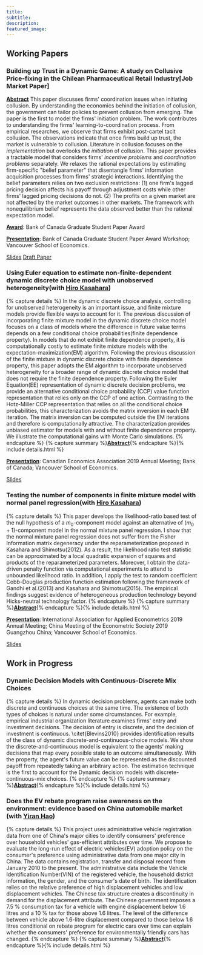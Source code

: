 ```yaml
---
title: 
subtitle: 
description: 
featured_image: 
---
```


<!-- ![](/images/demo/demo-landscape.jpg) -->


## Working Papers

### **Building up Trust in a Dynamic Game: A study on Collusive Price-fixing in the Chilean Pharmaceutical Retail Industry**[Job Market Paper]

<span style="text-decoration: underline">**Abstract**</span> This paper discusses firms' coordination issues when initiating collusion. 
By understanding the economics behind the initiation of collusion, the government can tailor policies to prevent collusion from emerging. The paper is the first to model the firms' initiation problem. 
The work contributes to understanding the firms' learning-to-coordination process. From empirical researches, we observe that firms exhibit post-cartel tacit collusion. The observations indicate that once firms build up trust, the market is vulnerable to collusion. 
Literature in collusion focuses on the *implementation* but overlooks the *initiation* of collusion. This paper provides a tractable model that considers firms' *incentive problems* and *coordination problems* separately. 
We relaxes the rational expectations by estimating firm-specific "belief parameter" that disentangle firms' information acquisition processes from firms' strategic interactions. 
Identifying the belief parameters relies on two exclusion restrictions: 
(1) one firm's lagged pricing decision affects his payoff through adjustment costs while other firms' lagged pricing decisions do not. 
(2) The profits on a given market are not affected by the market outcomes in other markets. The framework with nonequilibrium belief represents the data observed better than the rational expectation model.


<span style="text-decoration: underline">**Award**</span>: Bank of Canada Graduate Student Paper Award

<span style="text-decoration: underline">**Presentation**</span>: Bank of Canada Graduate Student Paper Award Workshop; 
Vancouver School of Economics.



[Slides](/files/Collusion_BOC2020.pdf)
[Draft Paper](/files/CollusionDynamic.pdf)

### **Using Euler equation to estimate non-finite-dependent dynamic discrete choice model with unobserved heterogeneity**(with [Hiro Kasahara](https://economics.ubc.ca/faculty-and-staff/hiro-kasahara/))


{% capture details %}
In the dynamic discrete choice analysis, controlling for unobserved heterogeneity is an important issue, and finite mixture models provide flexible ways to account for it. The previous discussion of incorporating finite mixture model in the dynamic discrete choice model focuses on a class of models where the difference in future value terms depends on a few conditional choice probabilities(finite dependence property). In models that do not exhibit finite dependence property, it is computationally costly to estimate finite mixture models with the expectation-maximization(EM) algorithm. Following the previous discussion of the finite mixture in dynamic discrete choice with finite dependence property, this paper adopts the EM algorithm to incorporate unobserved heterogeneity for a broader range of dynamic discrete choice model that does not require the finite dependence property. Following the Euler Equation(EE) representation of dynamic discrete decision problems, we provide an alternative conditional choice probability (CCP) value function representation that relies only on the CCP of one action. Contrasting to the Hotz-Miller CCP representation that relies on all the conditional choice probabilities, this characterization avoids the matrix inversion in each EM iteration. The matrix inversion can be computed outside the EM iterations and therefore is computationally attractive. The characterization provides unbiased estimator for models with and without finite dependence property. We illustrate the computational gains with Monte Carlo simulations.
{% endcapture %}
{% capture summary %}<span style="text-decoration: underline">**Abstract**</span>{% endcapture %}{% include details.html %}



<span style="text-decoration: underline">**Presentation**</span>: Canadian Economics Association 2019 Annual Meeting; 
Bank of Canada; 
Vancouver School of Economics.

[Slides](/files/DDC_CEA2019.pdf)


### **Testing the number of components in finite mixture model with normal panel regression**(with [Hiro Kasahara](https://economics.ubc.ca/faculty-and-staff/hiro-kasahara/))


{% capture details %}
This paper develops the likelihood-ratio based test of the null hypothesis of a $m_0$-component model against an alternative of $(m_0+1)$-component model in the normal mixture panel regression. I show that the normal mixture panel regression does not suffer from the Fisher Information matrix degeneracy under the reparameterization proposed in Kasahara and Shimotsu(2012). As a result, the likelihood ratio test statistic can be approximated by a local quadratic expansion of squares and products of the reparameterized parameters. Moreover, I obtain the data-driven penalty function via computational experiments to attend to unbounded likelihood ratio. In addition, I apply the test to random coefficient Cobb-Douglas production function estimation following the framework of Gandhi et al.(2013) and Kasahara and Shimotsu(2015). The empirical findings suggest evidence of heterogeneous production technology beyond Hicks-neutral technology factor.
{% endcapture %}
{% capture summary %}<span style="text-decoration: underline">**Abstract**</span>{% endcapture %}{% include details.html %}



<span style="text-decoration: underline">**Presentation**</span>: International Association for Applied Econometrics 2019 Annual Meeting; 
 China Meeting of the Econometric Society 2019 Guangzhou China;
 Vancouver School of Economics.

[Slides](/files/IAAE_2019.pdf)


## Work in Progress

### **Dynamic Decision Models with Continuous-Discrete Mix Choices**

{% capture details %}
In dynamic decision problems, agents can make both discrete and continuous choices at the same time. 
The existence of both types of choices is natural under some circumstances. For example, empirical industrial organization literature examines firms' entry and investment decisions. 
The decision of entry is discrete, and the decision of investment is continuous.  \citet{Blevins2010} provides identification results of the class of dynamic discrete-and-continuous-choice models. We show the discrete-and-continuous model is equivalent to the agents' making decisions that map every possible state to an outcome simultaneously.  With the property, the agent's future value can be represented as the discounted payoff from repeatedly taking an arbitrary action.  The estimation technique is the first to account for the Dynamic decision models with discrete-continuous-mix choices.
{% endcapture %}
{% capture summary %}<span style="text-decoration: underline">**Abstract**</span>{% endcapture %}{% include details.html %}


### **Does the EV rebate program raise awareness on the environment: evidence based on China automobile market** (with [Yiran Hao](https://www.economics.utoronto.ca/index.php/index/person/person/faculty/1895))

{% capture details %}
This project uses administrative vehicle registration data from one of China's major cities to identify consumers' preference over household vehicles' gas-efficient attributes over time. 
We propose to evaluate the long-run effect of electric vehicles(EV) adoption policy on the consumer's preference using administrative data from one major city in China. The data contains registration, transfer and disposal record from January 2010 to the present. The administrative data include the Vehicle Identification Number(VIN) of the registered vehicle, the household district information, the gender, and the consumer's date of birth.
The identification relies on the relative preference of high displacement vehicles and low displacement vehicles. 
The Chinese tax structure creates a discontinuity in demand for the displacement attribute. The Chinese government imposes a 7.5 % consumption tax for a vehicle with engine displacement below 1.6 litres and a 10 % tax for those above 1.6 litres.
The level of the difference between vehicle above 1.6-litre displacement compared to those below 1.6 litres conditional on rebate program for electric cars over time can explain whether the consumers' preference for environmentally friendly cars has changed.
{% endcapture %}
{% capture summary %}<span style="text-decoration: underline">**Abstract**</span>{% endcapture %}{% include details.html %}

